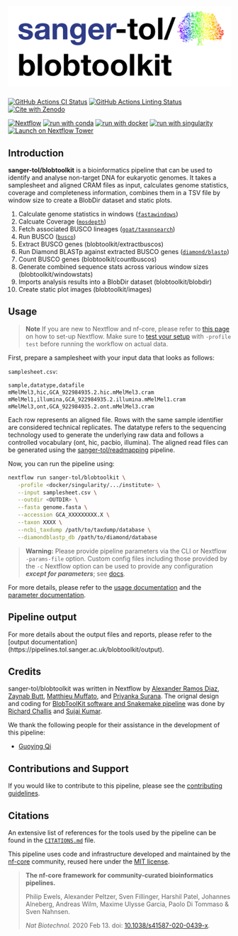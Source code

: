 # ![sanger-tol/blobtoolkit](docs/images/sanger-tol-blobtoolkit_logo.png)

[![GitHub Actions CI Status](https://github.com/sanger-tol/blobtoolkit/workflows/nf-core%20CI/badge.svg)](https://github.com/sanger-tol/blobtoolkit/actions?query=workflow%3A%22nf-core+CI%22)
[![GitHub Actions Linting Status](https://github.com/sanger-tol/blobtoolkit/workflows/nf-core%20linting/badge.svg)](https://github.com/sanger-tol/blobtoolkit/actions?query=workflow%3A%22nf-core+linting%22)
[![Cite with Zenodo](http://img.shields.io/badge/DOI-10.5281/zenodo.XXXXXXX-1073c8?labelColor=000000)](https://doi.org/10.5281/zenodo.XXXXXXX)

[![Nextflow](https://img.shields.io/badge/nextflow%20DSL2-%E2%89%A522.10.1-23aa62.svg)](https://www.nextflow.io/)
[![run with conda](http://img.shields.io/badge/run%20with-conda-3EB049?labelColor=000000&logo=anaconda)](https://docs.conda.io/en/latest/)
[![run with docker](https://img.shields.io/badge/run%20with-docker-0db7ed?labelColor=000000&logo=docker)](https://www.docker.com/)
[![run with singularity](https://img.shields.io/badge/run%20with-singularity-1d355c.svg?labelColor=000000)](https://sylabs.io/docs/)
[![Launch on Nextflow Tower](https://img.shields.io/badge/Launch%20%F0%9F%9A%80-Nextflow%20Tower-%234256e7)](https://tower.nf/launch?pipeline=https://github.com/sanger-tol/blobtoolkit)

## Introduction

**sanger-tol/blobtoolkit** is a bioinformatics pipeline that can be used to identify and analyse non-target DNA for eukaryotic genomes. It takes a samplesheet and aligned CRAM files as input, calculates genome statistics, coverage and completeness information, combines them in a TSV file by window size to create a BlobDir dataset and static plots.

<!--
   Complete this sentence with a 2-3 sentence summary of what types of data the pipeline ingests, a brief overview of the
   major pipeline sections and the types of output it produces. You're giving an overview to someone new
   to nf-core here, in 15-20 seconds. For an example, see https://github.com/nf-core/rnaseq/blob/master/README.md#introduction
-->

<!-- Include a figure that guides the user through the major workflow steps. Many nf-core
     workflows use the "tube map" design for that. See https://nf-co.re/docs/contributing/design_guidelines#examples for examples. -->

<!-- # ![sanger-tol/blobtoolkit](https://raw.githubusercontent.com/sanger-tol/blobtoolkit/main/docs/images/sanger-tol-blobtoolkit_workflow.png) -->

<!-- Fill in short bullet-pointed list of the default steps in the pipeline -->

1. Calculate genome statistics in windows ([`fastawindows`](https://github.com/tolkit/fasta_windows))
2. Calcuate Coverage ([`mosdepth`](https://github.com/brentp/mosdepth))
3. Fetch associated BUSCO lineages ([`goat/taxonsearch`](https://github.com/genomehubs/goat-cli))
4. Run BUSCO ([`busco`](https://busco.ezlab.org/))
5. Extract BUSCO genes (blobtoolkit/extractbuscos)
6. Run Diamond BLASTp against extracted BUSCO genes ([`diamond/blastp`](https://github.com/bbuchfink/diamond))
7. Count BUSCO genes (blobtoolkit/countbuscos)
8. Generate combined sequence stats across various window sizes (blobtoolkit/windowstats)
9. Imports analysis results into a BlobDir dataset (blobtoolkit/blobdir)
10. Create static plot images (blobtoolkit/images)

## Usage

> **Note**
> If you are new to Nextflow and nf-core, please refer to [this page](https://nf-co.re/docs/usage/installation) on how
> to set-up Nextflow. Make sure to [test your setup](https://nf-co.re/docs/usage/introduction#how-to-run-a-pipeline)
> with `-profile test` before running the workflow on actual data.

<!-- Describe the minimum required steps to execute the pipeline, e.g. how to prepare samplesheets.
     Explain what rows and columns represent. For instance (please edit as appropriate): -->

First, prepare a samplesheet with your input data that looks as follows:

`samplesheet.csv`:

```csv
sample,datatype,datafile
mMelMel3,hic,GCA_922984935.2.hic.mMelMel3.cram
mMelMel1,illumina,GCA_922984935.2.illumina.mMelMel1.cram
mMelMel3,ont,GCA_922984935.2.ont.mMelMel3.cram
```

Each row represents an aligned file. Rows with the same sample identifier are considered technical replicates. The datatype refers to the sequencing technology used to generate the underlying raw data and follows a controlled vocabulary (ont, hic, pacbio, illumina). The aligned read files can be generated using the [sanger-tol/readmapping](https://github.com/sanger-tol/readmapping) pipeline.

Now, you can run the pipeline using:

<!-- update the following command to include all required parameters for a minimal example -->

```bash
nextflow run sanger-tol/blobtoolkit \
   -profile <docker/singularity/.../institute> \
   --input samplesheet.csv \
   --outdir <OUTDIR> \
   --fasta genome.fasta \
   --accession GCA_XXXXXXXXX.X \
   --taxon XXXX \
   --ncbi_taxdump /path/to/taxdump/database \
   --diamondblastp_db /path/to/diamond/database
```

> **Warning:**
> Please provide pipeline parameters via the CLI or Nextflow `-params-file` option. Custom config files including those
> provided by the `-c` Nextflow option can be used to provide any configuration _**except for parameters**_;
> see [docs](https://nf-co.re/usage/configuration#custom-configuration-files).

For more details, please refer to the [usage documentation](https://pipelines.tol.sanger.ac.uk/blobtoolkit/usage) and the [parameter documentation](https://pipelines.tol.sanger.ac.uk/blobtoolkit/parameters).

## Pipeline output

<!-- To see the the results of a test run with a full size dataset refer to the [results](https://pipelines.tol.sanger.ac.uk/blobtoolkit/results) tab on the sanger-tol website pipeline page. --> For more details about the output files and reports, please refer to the [output documentation](https://pipelines.tol.sanger.ac.uk/blobtoolkit/output).

## Credits

sanger-tol/blobtoolkit was written in Nextflow by [Alexander Ramos Diaz](https://github.com/alxndrdiaz), [Zaynab Butt](https://github.com/zb32), [Matthieu Muffato](https://github.com/muffato), and [Priyanka Surana](https://github.com/priyanka-surana). The orignal design and coding for [BlobToolKit software and Snakemake pipeline](https://github.com/blobtoolkit/blobtoolkit) was done by [Richard Challis](https://github.com/rjchallis) and [Sujai Kumar](https://github.com/sujaikumar).

We thank the following people for their assistance in the development of this pipeline:

<!-- If applicable, make list of people who have also contributed -->

- [Guoying Qi](https://github.com/gq1)

## Contributions and Support

If you would like to contribute to this pipeline, please see the [contributing guidelines](.github/CONTRIBUTING.md).

## Citations

<!-- Add citation for pipeline after first release. Uncomment lines below and update Zenodo doi and badge at the top of this file. -->
<!-- If you use sanger-tol/blobtoolkit for your analysis, please cite it using the following doi: [10.5281/zenodo.XXXXXX](https://doi.org/10.5281/zenodo.XXXXXX) -->

<!-- TODO nf-core: Add bibliography of tools and data used in your pipeline -->

An extensive list of references for the tools used by the pipeline can be found in the [`CITATIONS.md`](CITATIONS.md) file.

This pipeline uses code and infrastructure developed and maintained by the [nf-core](https://nf-co.re) community, reused here under the [MIT license](https://github.com/nf-core/tools/blob/master/LICENSE).

> **The nf-core framework for community-curated bioinformatics pipelines.**
>
> Philip Ewels, Alexander Peltzer, Sven Fillinger, Harshil Patel, Johannes Alneberg, Andreas Wilm, Maxime Ulysse Garcia, Paolo Di Tommaso & Sven Nahnsen.
>
> _Nat Biotechnol._ 2020 Feb 13. doi: [10.1038/s41587-020-0439-x](https://dx.doi.org/10.1038/s41587-020-0439-x).
